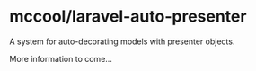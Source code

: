 mccool/laravel-auto-presenter
======================

A system for auto-decorating models with presenter objects.

More information to come...